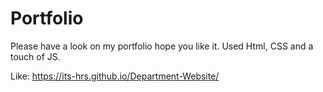 # Portfolio
Please have a look on my portfolio hope you like it.
Used Html, CSS and a touch of JS.

Like: https://its-hrs.github.io/Department-Website/
